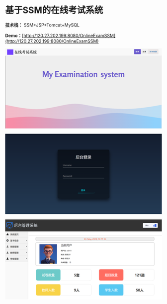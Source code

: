 # 基于SSM的在线考试系统

**技术栈：** SSM+JSP+Tomcat+MySQL

**Demo：**[http://120.27.202.199:8080/OnlineExamSSM](http://120.27.202.199:8080/OnlineExamSSM)

![1716560610609.png](Re_images/index.png)

![1716560769726.png](Re_images/admin_index.png)

![1716560859352.png](Re_images/admin_home.png)

